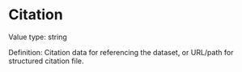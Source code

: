 # Citation

Value type: string

Definition: Citation data for referencing the dataset, or URL/path for structured citation file.
